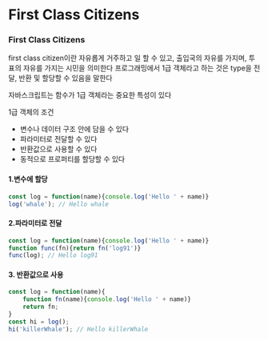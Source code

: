 # First Class Citizens

### First Class Citizens

first class citizen이란 자유롭게 거주하고 일 할 수 있고, 출입국의 자유를 가지며, 투표의 자유를 가지는 시민을 의미한다  프로그래밍에서 1급 객체라고 하는 것은 type을 전달, 반환 및 할당할 수 있음을 말한다

자바스크립트는 함수가 1급 객체라는 중요한 특성이 있다

1급 객체의 조건

- 변수나 데이터 구조 안에 담을 수 있다
- 파라미터로 전달할 수 있다
- 반환값으로 사용할 수 있다
- 동적으로 프로퍼티를 할당할 수 있다

#### 1.변수에 할당

```js
const log = function(name){console.log('Hello ' + name)}
log('whale'); // Hello whale
```

#### 2.파라미터로 전달

```js
const log = function(name){console.log('Hello ' + name)}
function func(fn){return fn('log91')}
func(log); // Hello log91
```

#### 3. 반환값으로 사용

```js
const log = function(name){
    function fn(name){console.log('Hello ' + name)}
    return fn;
}
const hi = log();
hi('killerWhale'); // Hello killerWhale
```